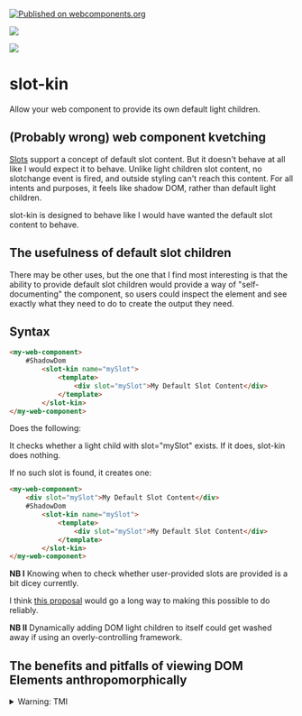 [![Published on webcomponents.org](https://img.shields.io/badge/webcomponents.org-published-blue.svg)](https://www.webcomponents.org/element/slot-kin)

<a href="https://nodei.co/npm/slot-kin/"><img src="https://nodei.co/npm/slot-kin.png"></a>

<img src="https://badgen.net/bundlephobia/minzip/slot-kin">

# slot-kin

Allow your web component to provide its own default light children.

## (Probably wrong) web component kvetching

[Slots](https://developer.mozilla.org/en-US/docs/Web/Web_Components/Using_templates_and_slots#Adding_flexibility_with_slots) support a concept of default slot content.  But it doesn't behave at all like I would expect it to behave.  Unlike light children slot content, no slotchange event is fired, and outside styling can't reach this content.  For all intents and purposes, it feels like shadow DOM, rather than default light children. 

slot-kin is designed to behave like I would have wanted the default slot content to behave.

## The usefulness of default slot children

There may be other uses, but the one that I find most interesting is that the ability to provide default slot children would provide a way of "self-documenting" the component, so users could inspect the element and see exactly what they need to do to create the output they need.


## Syntax

```html
<my-web-component>
    #ShadowDom
        <slot-kin name="mySlot">
            <template>
                <div slot="mySlot">My Default Slot Content</div>
            </template>
        </slot-kin>
</my-web-component>
```
Does the following:

It checks whether a light child with slot="mySlot" exists.  If it does, slot-kin does nothing.  

If no such slot is found, it creates one:

```html
<my-web-component>
    <div slot="mySlot">My Default Slot Content</div>
    #ShadowDom
        <slot-kin name="mySlot">
            <template>
                <div slot="mySlot">My Default Slot Content</div>
            </template>
        </slot-kin>
</my-web-component>
```

**NB I** Knowing when to check whether user-provided slots are provided is a bit dicey currently.

I think [this proposal](https://github.com/w3c/webcomponents/issues/809) would go a long way to making this possible to do reliably.

**NB II**  Dynamically adding DOM light children to itself could get washed away if using an overly-controlling framework.

## The benefits and pitfalls of viewing DOM Elements anthropomorphically 

<details>
  <summary>Warning:  TMI</summary>

Just in case anyone actually read the previous sentence and made a connection I didn't intend:  The previous sentence was typed as a kind of afterthought.  

I was really focused at the time on a parallel issue of how to handle passing the same children downward through multiple slot elements without deleting / adding (still not sure what the proper way to do that is), which seems not good for performance reasons.  

I was going to give it the name "slot-nik", based on the Urban Dictionary definition:  

>Someone whose fanatical devotion to or reverent need for the deliberation of minutia slows you down, especially in some kind of line.

I decided against it, because it seemed it might have slightly negative overtones to a particular ethnic group.

This made me think about the opposite direction, so I thought it would make sense to name this element slot-kin, which seemed more friendly in nature to the same ethnic group, and actually fit the description of what this element is trying to achieve quite nicely.

I had no conscious intention of bringing up any other disturbing connotations, and it isn't at all fair to lay that on anyone.  I can't rule out the possibility that my subsconscious was playing tricks on me, so apologies.

I think it is quite natural, after working with the DOM for a number of years, to think of those elements as concious beings, as it makes reasoning about them quite a bit easier, at least for me.  I find it a nice way to add a little humor to the situation, too, when appropriate.  The fact that there are "parents" and "children" and "siblings" makes the comparison almost unavoidable, I would think.

This tendency only increases dramatically in our current situation, where names of custom elements need to be unique.  This kind of forces you to think long and hard about what the name should be, which is something any soon-to-be parent can relate to.  Perhaps this psychological attachment / malady will diminish as [Scoped Custom Element Registries](https://github.com/w3c/webcomponents/issues/716) allows you essentially only have to choose the [first and middle name of your baby](https://www.youtube.com/watch?v=QxbJJ995Vjo), closer to the situation with actual babies, more or less. 

I realize now that when you combine all these things together, all sorts of unfair comparisons can be made, like "hiding children in the shadows from a big bad framework", or comparisons to the frightning phrase "we will replace you".  Who knows if that's a factor in why I never developed a fondness for a popular framework of the day, perhaps irrationally so?  It's great when what feels right actually [is right](https://www.infoq.com/news/2019/04/real-world-framework-benchmark/?utm_source=sumome&utm_medium=twitter&utm_campaign=sumome_share).  All those dying DOM elements, all that tough programming prerequisites in order to achieve 1/16th the performance.  [Great job, developer community!](https://www.youtube.com/watch?v=YgYEuJ5u1K0)

Okay, that isn't fair either.  A large part of the blame lies with the [market failure](https://en.wikipedia.org/wiki/Vendor_lock-in) phenomena lack of widespread web component adoption should help smash.

Perhaps it has caused me to become overly biased in favor of hiding (via display:none) rather than deleting children when no longer needed at least for the moment, in order to hold on to their "memories".  This might not always be the right choice, especially on a low-memory device.  Polymer got that right -- [support both](https://polymer-library.polymer-project.org/2.0/docs/devguide/templates#dom-if).  It makes a world of a difference, in my experience, in a desktop setting (yes, even with caching of data), that they support hiding.  That is probably my pet peeve when it comes to the gas guzzler in the room.  

All this thinking brings me back to a personal story, and taking comfort in the observation that I'm probably not alone in this tendency of thinking  hyper-anthropomorphically, and that it isn't limited to DOM Elements.

When I was growing up, my fairly recently deceased mother used to recount a story where she had a pleasant dream where she was cutting me up into pieces, and wasn't worried about it at all, because she knew she would be able to put me back together again.  When she woke up, she (recursively) felt guilty about *not* feeling guilty about it.

Then she realized she was projecting me onto her Fortran program she was improving at work.  There was no word for it at the time -- I guess she was "refactoring" her program, and me both, which is a good representation of how devoted she was to raising me right.

So I guess this component, such as it is, is in loving memory to her.  

</details>

 








